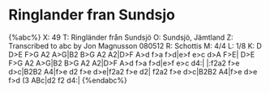 # Ringlander fran Sundsjo

{%abc%}
X: 49
T: Ringländer från Sundsjö
O: Sundsjö, Jämtland
Z: Transcribed to abc by Jon Magnusson 080512
R: Schottis
M: 4/4
L: 1/8
K: D
D>E F>G A2 A>G|B2 B>G A2 A2|D>F A>d f>a f>d|e>f e>c d>A F>E|
D>E F>G A2 A>G|B2 B>G A2 A2|D>F A>d f>a f>d|e>f e>c d4:|
|:f2a2 f>e d>c|B2B2 A4|f>e d2 f>e d>e|f2a2 f>e d2|
f2a2 f>e d>c|B2B2 A4|f>e d>e f>d (3 ABc|d2 f2 d4:|
{%endabc%}

